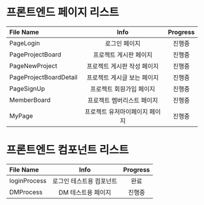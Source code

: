 # 프론트엔드 페이지 리스트
|File Name                 	|Info  	                |Progress       |
|:--                        |:--:     		        |:--:           |
|PageLogin                  |로그인 페이지           |진행중            |
|PageProjectBoard           |프로젝트 게시판 페이지   |진행중         |
|PageNewProject             |프로젝트 게시판 작성 페이지   |진행중         |
|PageProjectBoardDetail     |프로젝트 게시글 보는 페이지   |진행중         |
|PageSignUp                 |프로젝트 회원가입 페이지 |진행중         |
|MemberBoard                 |프로젝트 멤버리스트 페이지 |진행중         |
|MyPage                     |프로젝트 유저마이페이지 페이지 |진행중         |
# 프론트엔드 컴포넌트 리스트
|File Name                 	|Info  	                |Progress       |
|:--                        |:--:     		        |:--:           |
|loginProcess               |로그인 테스트용 컴포넌트 |완료          |
|DMProcess                  |DM 테스트용 페이지      |진행중         |